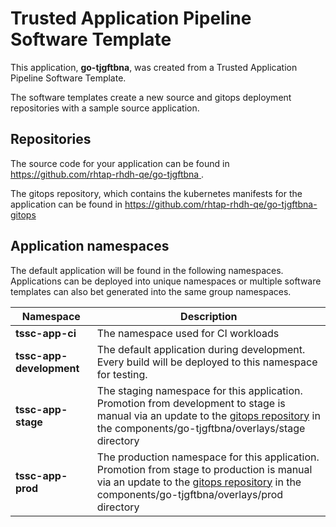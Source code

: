 # Trusted Application Pipeline Software Template

This application, **go-tjgftbna**, was created from a Trusted Application Pipeline Software Template.

The software templates create a new source and gitops deployment repositories with a sample source application. 

## Repositories

The source code for your application can be found in [https://github.com/rhtap-rhdh-qe/go-tjgftbna ](https://github.com/rhtap-rhdh-qe/go-tjgftbna ).
 
The gitops repository, which contains the kubernetes manifests for the application can be found in 
[https://github.com/rhtap-rhdh-qe/go-tjgftbna-gitops ](https://github.com/rhtap-rhdh-qe/go-tjgftbna-gitops ) 

## Application namespaces 

The default application will be found in the following namespaces. Applications can be deployed into unique namespaces or multiple software templates can also bet generated into the same group namespaces.  

|  Namespace   |  Description   |  
| -------- | -------- |
| **tssc-app-ci** | The namespace used for CI workloads |
| **tssc-app-development** | The default application during development. Every build will be deployed to this namespace for testing. |
| **tssc-app-stage** | The staging namespace for this application. Promotion from development to stage is manual via an update to the [gitops repository](https://github.com/rhtap-rhdh-qe/go-tjgftbna-gitops ) in the components/go-tjgftbna/overlays/stage directory |
| **tssc-app-prod** | The production namespace for this application. Promotion from stage to production is manual via an update to the [gitops repository](https://github.com/rhtap-rhdh-qe/go-tjgftbna-gitops ) in the components/go-tjgftbna/overlays/prod directory |